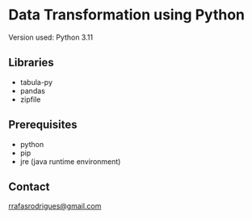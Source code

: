 # Data Transformation using Python

Version used: Python 3.11

## Libraries

- tabula-py
- pandas
- zipfile

## Prerequisites

- python
- pip
- jre (java runtime environment)

## Contact

rrafasrodrigues@gmail.com
